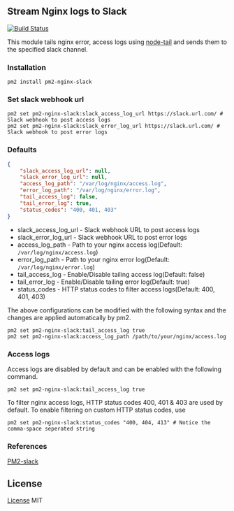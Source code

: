 ## Stream Nginx logs to Slack
[![Build Status](https://travis-ci.org/harshithkashyap/pm2-nginx-slack.svg?branch=master)](https://travis-ci.org/harshithkashyap/pm2-nginx-slack)

This module tails nginx error, access logs using [node-tail](https://github.com/lucagrulla/node-tail) and sends them to the specified slack channel.

### Installation

```shell
pm2 install pm2-nginx-slack
```

### Set slack webhook url

```shell
pm2 set pm2-nginx-slack:slack_access_log_url https://slack.url.com/ # Slack webhook to post access logs
pm2 set pm2-nginx-slack:slack_error_log_url https://slack.url.com/ # Slack webhook to post error logs

```

### Defaults

```json
{
    "slack_access_log_url": null,
    "slack_error_log_url": null,
    "access_log_path": "/var/log/nginx/access.log",
    "error_log_path": "/var/log/nginx/error.log",
    "tail_access_log": false,
    "tail_error_log": true,
    "status_codes": "400, 401, 403"
}
```
- slack_access_log_url - Slack webhook URL to post access logs
- slack_error_log_url - Slack webhook URL to post error logs
- access_log_path - Path to your nginx access log(Default: `/var/log/nginx/access.log`)
- error_log_path - Path to your nginx error log(Default: `/var/log/nginx/error.log`)
- tail_access_log - Enable/Disable tailing access log(Default: false)
- tail_error_log - Enable/Disable tailing error log(Default: true)
- status_codes - HTTP status codes to filter access logs(Default: 400, 401, 403)

The above configurations can be modified with the following syntax and the changes are applied automatically by pm2.
```shell
pm2 set pm2-nginx-slack:tail_access_log true
pm2 set pm2-nginx-slack:access_log_path /path/to/your/nginx/access.log
```

### Access logs
Access logs are disabled by default and can be enabled with the following command.
```shell
pm2 set pm2-nginx-slack:tail_access_log true
```
To filter nginx access logs, HTTP status codes 400, 401 & 403 are used by default. To enable filtering on custom HTTP status codes, use
```shell
pm2 set pm2-nginx-slack:status_codes "400, 404, 413" # Notice the comma-space seperated string
```

### References

[PM2-slack](https://github.com/mattpker/pm2-slack)

## License
[License](LICENSE) MIT
